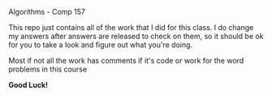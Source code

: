Algorithms - Comp 157

This repo just contains all of the work that I did for this class. I do change my answers after answers are released to check on them, so it should be ok for you to take a look and figure out what you're doing.

Most if not all the work has comments if it's code or work for the word problems in this course

**Good Luck!**
